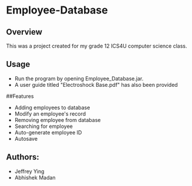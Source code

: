 Employee-Database
=================

## Overview

This was a project created for my grade 12 ICS4U computer science class.

## Usage
- Run the program by opening Employee_Database.jar.
- A user guide titled "Electroshock Base.pdf" has also been provided

##Features

- Adding employees to database
- Modify an employee's record
- Removing employee from database
- Searching for employee
- Auto-generate employee ID
- Autosave

## Authors:
- Jeffrey Ying
- Abhishek Madan